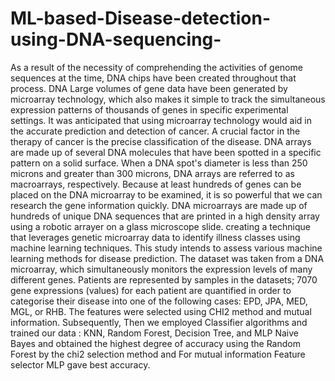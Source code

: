 # ML-based-Disease-detection-using-DNA-sequencing-
As a result of the necessity of comprehending the activities of genome sequences at the time, DNA chips have been created throughout that process. DNA Large volumes of gene data have been generated by microarray technology, which also makes it simple to track the simultaneous expression patterns of thousands of genes in specific experimental settings. It was anticipated that using microarray technology would aid in the accurate prediction and detection of cancer. A crucial factor in the therapy of cancer is the precise classification of the disease.
DNA arrays are made up of several DNA molecules that have been spotted in a specific pattern on a solid surface. When a DNA spot's diameter is less than 250 microns and greater than 300 microns, DNA arrays are referred to as macroarrays, respectively. Because at least hundreds of genes can be placed on the DNA microarray to be examined, it is so powerful that we can research the gene information quickly. DNA microarrays are made up of hundreds of unique DNA sequences that are printed in a high density array using a robotic arrayer on a glass microscope slide.
creating a technique that leverages genetic microarray data to identify illness classes using machine learning techniques. This study intends to assess various machine learning methods for disease prediction. The dataset was taken from a DNA microarray, which simultaneously monitors the expression levels of many different genes. Patients are represented by samples in the datasets; 7070 gene expressions (values) for each patient are quantified in order to categorise their disease into one of the following cases: EPD, JPA, MED, MGL, or RHB.
The features were selected using CHI2 method and mutual information. Subsequently, Then we employed Classifier algorithms and trained our data : KNN, Random Forest, Decision Tree, and MLP Naive Bayes and obtained the highest degree of accuracy using the Random Forest by the chi2 selection method and For mutual information Feature selector MLP gave best accuracy.
